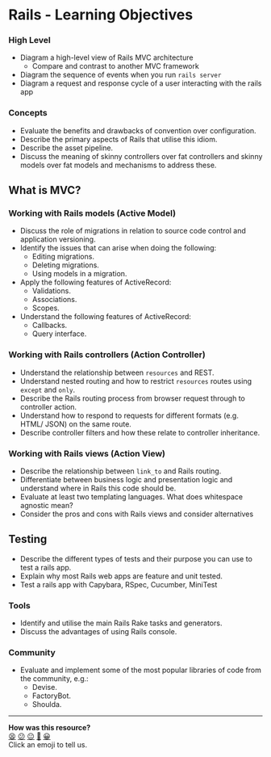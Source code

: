 # Rails - Learning Objectives

### High Level
* Diagram a high-level view of Rails MVC architecture
  * Compare and contrast to another MVC framework
* Diagram the sequence of events when you run `rails server`
* Diagram a request and response cycle of a user interacting with the rails app

### Concepts
* Evaluate the benefits and drawbacks of convention over configuration.
* Describe the primary aspects of Rails that utilise this idiom.
* Describe the asset pipeline.
* Discuss the meaning of skinny controllers over fat controllers and skinny models over fat models and mechanisms to address these.

## What is MVC?

### Working with Rails models (Active Model)
* Discuss the role of migrations in relation to source code control and application versioning.
* Identify the issues that can arise when doing the following:
  * Editing migrations.
  * Deleting migrations.
  * Using models in a migration.
* Apply the following features of ActiveRecord:
  * Validations.
  * Associations.
  * Scopes.
* Understand the following features of ActiveRecord:
  * Callbacks.
  * Query interface.

### Working with Rails controllers (Action Controller)
* Understand the relationship between `resources` and REST.
* Understand nested routing and how to restrict `resources` routes using `except` and `only`.
* Describe the Rails routing process from browser request through to controller action.
* Understand how to respond to requests for different formats (e.g. HTML/ JSON) on the same route.
* Describe controller filters and how these relate to controller inheritance.

### Working with Rails views (Action View)
* Describe the relationship between `link_to` and Rails routing.
* Differentiate between business logic and presentation logic and understand where in Rails this code should be.
* Evaluate at least two templating languages.  What does whitespace agnostic mean?
* Consider the pros and cons with Rails views and consider alternatives

## Testing
* Describe the different types of tests and their purpose you can use to test a rails app.
* Explain why most Rails web apps are feature and unit tested.
* Test a rails app with Capybara, RSpec, Cucumber, MiniTest

### Tools
* Identify and utilise the main Rails Rake tasks and generators.
* Discuss the advantages of using Rails console.

### Community
* Evaluate and implement some of the most popular libraries of code from the community, e.g.:
  * Devise.
  * FactoryBot.
  * Shoulda.

<!-- BEGIN GENERATED SECTION DO NOT EDIT -->

---

**How was this resource?**  
[😫](https://airtable.com/shrUJ3t7KLMqVRFKR?prefill_Repository=course&prefill_File=engineering_projects/rails/learning_objectives.md&prefill_Sentiment=😫) [😕](https://airtable.com/shrUJ3t7KLMqVRFKR?prefill_Repository=course&prefill_File=engineering_projects/rails/learning_objectives.md&prefill_Sentiment=😕) [😐](https://airtable.com/shrUJ3t7KLMqVRFKR?prefill_Repository=course&prefill_File=engineering_projects/rails/learning_objectives.md&prefill_Sentiment=😐) [🙂](https://airtable.com/shrUJ3t7KLMqVRFKR?prefill_Repository=course&prefill_File=engineering_projects/rails/learning_objectives.md&prefill_Sentiment=🙂) [😀](https://airtable.com/shrUJ3t7KLMqVRFKR?prefill_Repository=course&prefill_File=engineering_projects/rails/learning_objectives.md&prefill_Sentiment=😀)  
Click an emoji to tell us.

<!-- END GENERATED SECTION DO NOT EDIT -->
